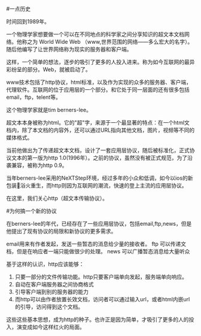 

#一点历史

时间回到1989年。

一个物理学家想要做一个可以在不同地点的科学家之间分享知识的超文本文档网络。他称之为  World Wide Web  （www,世界范围的网络——多么宏大的名字）。随后他编写了让世界网络称为现实的服务器和客户端。

这样，一个简单的想法，逐步的吸引了更多的人投入进来。称为如今互联网的最异彩纷呈的部分。Web，就被启动了。

www技术包括了http协议，html标准，以及作为实现的众多的服务器、客户端，代理软件。互联网的位于应用层的一个部分。和它处于同一层面的还有很多包括email，ftp，telent等。

这个物理学家就是tim berners-lee。

超文本本身被称为html。它的"超"字，来源于一个最显著的特点：在一个html文档内，除了本文档的内容外，还可以通过URL指向其他文档，图片，视频等不同的媒体格式。

当前他做出为了传递超文本文档，设计了一套应用层协议，随后被标准化，正式协议文本的第一版为http 1.0(1996年）。之前的协议，虽然没有被正式规范，为了沿袭兼容，被称为http 0.9。

当年berners-lee采用的NeXTStep环境，经过多年的小众和低调，如今以ios的新包装浴火重生，而http则因为互联网的潮流，快速的登上主流的应用层协议。

在这里，我们关心http（超文本传输协议）。

#为何搞一个新的协议

在berners-lee的年代，已经存在了一些应用层协议，包括email,ftp,news，但是他提出了现有协议的局限和新协议的更多需求。

email用来有作者发起，发送一些暂态的消息给少量的接收者。
ftp 可以传递文档，但是在响应者一端只能做很少的处理。
news 可以广播暂态消息给大量听众

基于这样的认识，http应该能够：

1. 只要一部分的文件传输功能。http只要客户端单向发起，服务端单向响应。
2. 自动在客户端服务器之间协商格式
3. 引导客户端到别的服务器的能力
4. 而http可以由作者放置长效文档，访问者可以通过输入url，或者html内嵌url的引导，访问得到这个文档。

这些这些基本思想，成为http的种子。也许正是因为简单，才吸引了更多的人的投入，演变成如今这样红火的局面。


